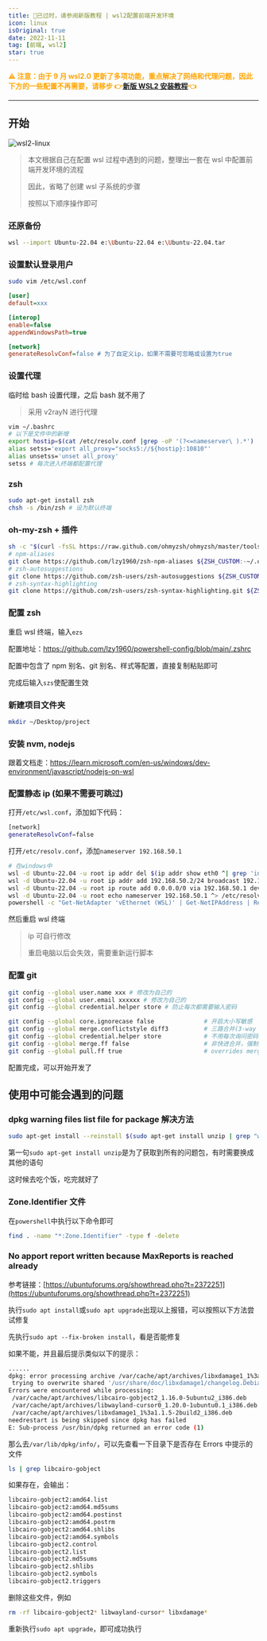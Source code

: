 ```yaml
---
title: 🚫已过时，请参阅新版教程 | wsl2配置前端开发环境
icon: linux
isOriginal: true
date: 2022-11-11
tag: [前端, wsl2]
star: true
---
```


**<span style="color: orange">⚠️ 注意：由于 9 月 wsl2.0 更新了多项功能，重点解决了网络和代理问题，因此下方的一些配置不再需要，请移步 👉[新版 WSL2 安装教程](./wsl2-new-install.md)👈</span>**

---

## 开始

![wsl2-linux](/assets/images/wsl2/wsl2-linux.webp)

> 本文根据自己在配置 wsl 过程中遇到的问题，整理出一套在 wsl 中配置前端开发环境的流程
>
> 因此，省略了创建 wsl 子系统的步骤
>
> 按照以下顺序操作即可

### 还原备份

```bash
wsl --import Ubuntu-22.04 e:\Ubuntu-22.04 e:\Ubuntu-22.04.tar
```

### 设置默认登录用户

```bash
sudo vim /etc/wsl.conf
```

```ini
[user]
default=xxx

[interop]
enable=false
appendWindowsPath=true

[network]
generateResolvConf=false # 为了自定义ip，如果不需要可忽略或设置为true
```

### 设置代理

临时给 bash 设置代理，之后 bash 就不用了

> 采用 v2rayN 进行代理

```bash
vim ~/.bashrc
# 以下是文件中的新增
export hostip=$(cat /etc/resolv.conf |grep -oP '(?<=nameserver\ ).*')
alias setss='export all_proxy="socks5://${hostip}:10810"'
alias unsetss='unset all_proxy'
setss # 每次进入终端都配置代理
```

### zsh

```bash
sudo apt-get install zsh
chsh -s /bin/zsh # 设为默认终端
```

### oh-my-zsh + 插件

```bash
sh -c "$(curl -fsSL https://raw.github.com/ohmyzsh/ohmyzsh/master/tools/install.sh)"
# npm-aliases
git clone https://github.com/lzy1960/zsh-npm-aliases ${ZSH_CUSTOM:-~/.oh-my-zsh/custom}/plugins/npm-aliases
# zsh-autosuggestions
git clone https://github.com/zsh-users/zsh-autosuggestions ${ZSH_CUSTOM:-~/.oh-my-zsh/custom}/plugins/zsh-autosuggestions
# zsh-syntax-highlighting
git clone https://github.com/zsh-users/zsh-syntax-highlighting.git ${ZSH_CUSTOM:-~/.oh-my-zsh/custom}/plugins/zsh-syntax-highlighting
```

### 配置 zsh

重启 wsl 终端，输入`ezs`

配置地址：https://github.com/lzy1960/powershell-config/blob/main/.zshrc

配置中包含了 npm 别名、git 别名、样式等配置，直接复制粘贴即可

完成后输入`szs`使配置生效

### 新建项目文件夹

```bash
mkdir ~/Desktop/project
```

### 安装 nvm, nodejs

跟着文档走：https://learn.microsoft.com/en-us/windows/dev-environment/javascript/nodejs-on-wsl

### 配置静态 ip (如果不需要可跳过)

打开`/etc/wsl.conf`，添加如下代码：

```bash
[network]
generateResolvConf=false
```

打开`/etc/resolv.conf`，添加`nameserver 192.168.50.1`

```bash
# 在windows中
wsl -d Ubuntu-22.04 -u root ip addr del $(ip addr show eth0 ^| grep 'inet\b' ^| awk '{print $2}' ^| head -n 1) dev eth0
wsl -d Ubuntu-22.04 -u root ip addr add 192.168.50.2/24 broadcast 192.168.50.255 dev eth0
wsl -d Ubuntu-22.04 -u root ip route add 0.0.0.0/0 via 192.168.50.1 dev eth0
wsl -d Ubuntu-22.04 -u root echo nameserver 192.168.50.1 ^> /etc/resolv.conf
powershell -c "Get-NetAdapter 'vEthernet (WSL)' | Get-NetIPAddress | Remove-NetIPAddress -Confirm:$False; New-NetIPAddress -IPAddress 192.168.50.1 -PrefixLength 24 -InterfaceAlias 'vEthernet (WSL)'; Get-NetNat | ? Name -Eq WSLNat | Remove-NetNat -Confirm:$False; New-NetNat -Name WSLNat -InternalIPInterfaceAddressPrefix 192.168.50.0/24;"
```

然后重启 wsl 终端

> ip 可自行修改
>
> 重启电脑以后会失效，需要重新运行脚本

### 配置 git

```bash
git config --global user.name xxx # 修改为自己的
git config --global user.email xxxxxx # 修改为自己的
git config --global credential.helper store # 防止每次都需要输入密码

git config --global core.ignorecase false              # 开启大小写敏感
git config --global merge.conflictstyle diff3          # 三路合并(3-way merge)，便于合并解决冲突
git config --global credential.helper store            # 不用每次询问密码
git config --global merge.ff false                     # 非快进合并，强制产生merge节点
git config --global pull.ff true                       # overrides merge.ff when pulling
```

配置完成，可以开始开发了

## 使用中可能会遇到的问题

### dpkg warning files list file for package 解决方法

```bash
sudo apt-get install --reinstall $(sudo apt-get install unzip | grep "warning: files list file for package '" | grep -Po "[^'\n ]+'" | grep -Po "[^']+");
```

第一句`sudo apt-get install unzip`是为了获取到所有的问题包，有时需要换成其他的语句

这时候去吃个饭，吃完就好了

### Zone.Identifier 文件

在`powershell`中执行以下命令即可

```bash
find . -name "*:Zone.Identifier" -type f -delete
```

### No apport report written because MaxReports is reached already

参考链接：[https://ubuntuforums.org/showthread.php?t=2372251](https://ubuntuforums.org/showthread.php?t=2372251)

执行`sudo apt install`或`sudo apt upgrade`出现以上报错，可以按照以下方法尝试修复

先执行`sudo apt --fix-broken install`，看是否能修复

如果不能，并且最后提示类似以下的提示：

```bash
......
dpkg: error processing archive /var/cache/apt/archives/libxdamage1_1%3a1.1.5-2build2_i386.deb (--unpack):
 trying to overwrite shared '/usr/share/doc/libxdamage1/changelog.Debian.gz', which is different from other instances of package libxdamage1:i386
Errors were encountered while processing:
 /var/cache/apt/archives/libcairo-gobject2_1.16.0-5ubuntu2_i386.deb
 /var/cache/apt/archives/libwayland-cursor0_1.20.0-1ubuntu0.1_i386.deb
 /var/cache/apt/archives/libxdamage1_1%3a1.1.5-2build2_i386.deb
needrestart is being skipped since dpkg has failed
E: Sub-process /usr/bin/dpkg returned an error code (1)
```

那么去`/var/lib/dpkg/info/`，可以先查看一下目录下是否存在 Errors 中提示的文件

```bash
ls | grep libcairo-gobject
```

如果存在，会输出：

```bash
libcairo-gobject2:amd64.list
libcairo-gobject2:amd64.md5sums
libcairo-gobject2:amd64.postinst
libcairo-gobject2:amd64.postrm
libcairo-gobject2:amd64.shlibs
libcairo-gobject2:amd64.symbols
libcairo-gobject2.control
libcairo-gobject2.list
libcairo-gobject2.md5sums
libcairo-gobject2.shlibs
libcairo-gobject2.symbols
libcairo-gobject2.triggers
```

删除这些文件，例如

```bash
rm -rf libcairo-gobject2* libwayland-cursor* libxdamage*
```

重新执行`sudo apt upgrade`，即可成功执行
